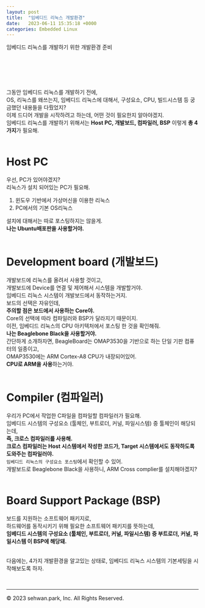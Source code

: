 ```yaml
---
layout: post
title:  "임베디드 리눅스 개발환경"
date:   2023-06-11 15:35:18 +0000
categories: Embedded Linux
---
```

임베디드 리눅스를 개발하기 위한 개발환경 준비<br>
# 　

그동안 임베디드 리눅스를 개발하기 전에,<br>
OS, 리눅스를 왜쓰는지, 임베디드 리눅스에 대해서, 구성요소, CPU, 빌드시스템 등 궁금했던 내용들을 다뤘었지?<br>
이제 드디어 개발을 시작하려고 하는데, 어떤 것이 필요한지 알아야겠지.<br>
임베디드 리눅스를 개발하기 위해서는 **Host PC, 개발보드, 컴파일러, BSP** 이렇게 **총 4가지**가 필요해.<br>
<br>

# Host PC
우선, PC가 있어야겠지?<br>
리눅스가 설치 되어있는 PC가 필요해.<br>

1. 윈도우 기반에서 가상머신을 이용한 리눅스
2. PC에서의 기본 OS리눅스


설치에 대해서는 따로 포스팅하지는 않을게.<br>
**나는 Ubuntu배포판을 사용할거야.**<br>
<br>

# Development board (개발보드)
개발보드에 리눅스를 올려서 사용할 것이고,<br>
개발보드에 Device를 연결 및 제어해서 시스템을 개발할거야.<br>
임베디드 리눅스 시스템이 개발보드에서 동작하는거지.<br>
보드의 선택은 자유인데,<br>
**주의할 점은 보드에서 사용하는 Core야.**<br>
Core의 선택에 따라 컴파일러와 BSP가 달라지기 때문이지.<br>
이전, 임베디드 리눅스의 CPU 아키텍처에서 포스팅 한 것을 확인해줘.<br>
**나는 Beaglebone Black을 사용할거야.**<br>
간단하게 소개하자면, BeagleBoard는 OMAP3530을 기반으로 하는 단일 기판 컴퓨터의 일종이고,<br>
OMAP3530에는 ARM Cortex-A8 CPU가 내장되어있어.<br>
**CPU로 ARM을 사용**하는거야.<br>
<br>

# Compiler (컴파일러)
우리가 PC에서 작업한 C파일을 컴파일할 컴파일러가 필요해.<br>
임베디드 시스템의 구성요소 (툴체인, 부트로더, 커널, 파일시스템) 중 툴체인이 해당되는데,<br>
**즉, 크로스 컴파일러를 사용해.**<br>
**크로스 컴파일러는 Host 시스템에서 작성한 코드가, Target 시스템에서도 동작하도록 도와주는 컴파일러야.**<br>
`임베디드 리눅스의 구성요소 포스팅`에서 확인할 수 있어.<br>
개발보드로 Beaglebone Black을 사용하니, ARM Cross complier를 설치해야겠지?<br>
<br>

# Board Support Package (BSP)
보드를 지원하는 소프트웨어 패키지로,<br>
하드웨어를 동작시키기 위해 필요한 소프트웨어 패키지를 뜻하는데,<br>
**임베디드 시스템의 구성요소 (툴체인, 부트로더, 커널, 파일시스템) 중 부트로더, 커널, 파일시스템 이 BSP에 해당돼.**<br>
<br>

다음에는, 4가지 개발환경을 알고있는 상태로, 임베디드 리눅스 시스템의 기본세팅을 시작해보도록 하자.<br>

<br>


- - -
© 2023 sehwan.park, Inc. All Rights Reserved.




[jekyll-docs]: https://jekyllrb.com/docs/home
[jekyll-gh]:   https://github.com/jekyll/jekyll
[jekyll-talk]: https://talk.jekyllrb.com/
